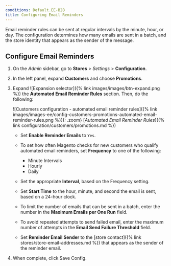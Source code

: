 ```yaml
---
conditions: Default.EE-B2B
title: Configuring Email Reminders
---
```


Email reminder rules can be sent at regular intervals by the minute, hour, or day. The configuration determines how many emails are sent in a batch, and the store identity that appears as the sender of the message.

## Configure Email Reminders

1. On the _Admin_ sidebar, go to **Stores** > _Settings_ > **Configuration**.

1. In the left panel, expand **Customers** and choose **Promotions**.

1. Expand ![Expansion selector]({% link images/images/btn-expand.png %}) the **Automated Email Reminder Rules** section. Then, do the following:

    ![Customers configuration - automated email reminder rules]({% link images/images-ee/config-customers-promotions-automated-email-reminder-rules.png %}){: .zoom}
    [_Automated Email Reminder Rules_]({% link configuration/customers/promotions.md %})

    - Set **Enable Reminder Emails** to `Yes`.

    - To set how often Magento checks for new customers who qualify automated email reminders, set **Frequency** to one of the following:

        - Minute Intervals
        - Hourly
        - Daily

    - Set the appropriate **Interval**, based on the Frequency setting.

    - Set **Start Time** to the hour, minute, and second the email is sent, based on a 24-hour clock.

    - To limit the number of emails that can be sent in a batch, enter the number in the **Maximum Emails per One Run** field.

    - To avoid repeated attempts to send failed email, enter the maximum number of attempts in the **Email Send Failure Threshold** field.

    - Set **Reminder Email Sender** to the [store contact]({% link stores/store-email-addresses.md %}) that appears as the sender of the reminder email.

1. When complete, click <span class="btn">Save Config</span>.
